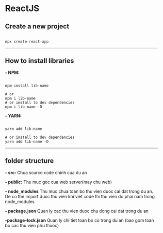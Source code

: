 # ReactJS

## Create a new project

```shell

npx create-react-app

```

---

## How to install libraries

**- NPM:**

```shell

npm install lib-name

# or
npm i lib-name
# or install to dev dependencies
npm i lib-name -D

```

**- YARN:**

```shell

yarn add lib-name

# or install to dev dependencies
yarn add lib-name -D

```

---

## folder structure

**- src:** Chua source code chinh cua du an

**- public:** Thu muc goc cua web server(may chu web)

**- node_modules** Thu muc chua toan bo thu vien duoc cai dat trong du an. De co the import duoc thu vien khi viet code thi thu vien do phai nam trong node_modules

**- package.json** Quan ly cac thu vien duoc chu dong cai dat trong du an

**-package-lock.json** Quan ly chi tiet toan bo co trong du an
(bao gom toan bo cac thu vien phu thuoc)
